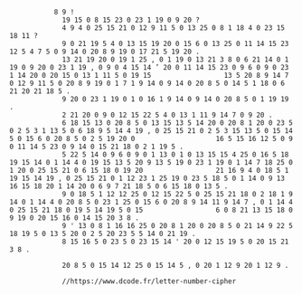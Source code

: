                8 9 ! 
                 19 15 0 8 15 23 0 23 1 19 0 9 20 ? 
                 4 9 4 0 25 15 21 0 12 9 11 5 0 13 25 0 8 1 18 4 0 23 15 18 11 ? 
                 9 0 21 19 5 4 0 13 15 19 20 0 15 6 0 13 25 0 11 14 15 23 12 5 4 7 5 0 9 14 0 20 8 9 19 0 17 21 5 19 20 . 
                 13 21 19 20 0 19 1 25 , 0 1 19 0 13 21 3 8 0 6 21 14 0 1 19 0 9 20 0 23 1 19 , 0 9 0 4 15 14 ’ 20 0 11 14 15 23 0 9 6 0 9 0 23 1 14 20 0 20 15 0 13 1 11 5 0 19 15                  13 5 20 8 9 14 7 0 12 9 11 5 0 20 8 9 19 0 1 7 1 9 14 0 9 14 0 20 8 5 0 14 5 1 18 0 6 21 20 21 18 5 .
                 9 20 0 23 1 19 0 1 0 16 1 9 14 0 9 14 0 20 8 5 0 1 19 19 .
                 2 21 20 0 9 0 12 15 22 5 4 0 13 1 11 9 14 7 0 9 20 .
                 6 18 15 13 0 20 8 5 0 13 15 13 5 14 20 0 20 8 1 20 0 23 5 0 2 5 3 1 13 5 0 6 18 9 5 14 4 19 , 0 25 15 21 0 2 5 3 15 13 5 0 15 14 5 0 15 6 0 20 8 5 0 2 5 19 20 0                    16 5 15 16 12 5 0 9 0 11 14 5 23 0 9 14 0 15 21 18 0 2 1 19 5 .
                 5 22 5 14 0 9 6 0 9 0 1 13 0 1 0 13 15 15 4 25 0 16 5 18 19 15 14 0 1 14 4 0 19 15 13 5 20 9 13 5 19 0 23 1 19 0 1 14 7 18 25 0 1 20 0 25 15 21 0 6 15 18 0 19 20                  21 16 9 4 0 18 5 1 19 15 14 19 , 0 25 15 21 0 1 12 23 1 25 19 0 23 5 18 5 0 1 14 0 9 13 16 15 18 20 1 14 20 0 6 9 7 21 18 5 0 6 15 18 0 13 5 .
                 9 0 18 5 1 12 12 25 0 12 15 22 5 0 25 15 21 18 0 2 18 1 9 14 0 1 14 4 0 20 8 5 0 23 1 25 0 15 6 0 20 8 9 14 11 9 14 7 , 0 1 14 4 0 25 15 21 18 0 19 5 14 19 5 0 15                  6 0 8 21 13 15 18 0 9 19 0 20 15 16 0 14 15 20 3 8 .
                 9 ' 13 0 8 1 16 16 25 0 20 8 1 20 0 20 8 5 0 21 14 9 22 5 18 19 5 0 13 5 20 0 2 5 20 23 5 5 14 0 21 19 .
                 8 15 16 5 0 23 5 0 23 15 14 ' 20 0 12 15 19 5 0 20 15 21 3 8 .
                 
                 20 8 5 0 15 14 12 25 0 15 14 5 , 0 20 1 12 9 20 1 12 9 .
                 
                 //https://www.dcode.fr/letter-number-cipher
                 
                 
                 
                 
                 
                 
                 
                 
